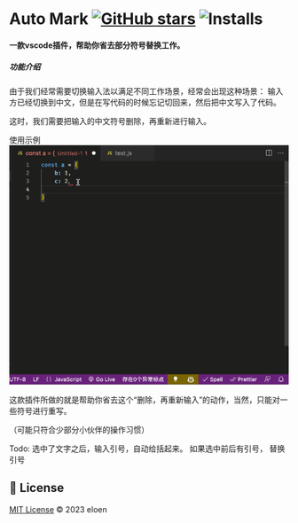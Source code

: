 # Auto Mark [![GitHub stars](https://img.shields.io/github/stars/eloen1998/auto-mark.svg?style=?style=flat-square&logo=appveyor&?style=social&logo=appveyor&label=Star)](https://github.com/eloen1998/auto-mark) ![Installs](https://img.shields.io/visual-studio-marketplace/azure-devops/installs/total/eloen.auto-mark?style=flat-square)

#### 一款vscode插件，帮助你省去部分符号替换工作。

##### 功能介绍
由于我们经常需要切换输入法以满足不同工作场景，经常会出现这种场景：
    输入方已经切换到中文，但是在写代码的时候忘记切回来，然后把中文写入了代码。

这时，我们需要把输入的中文符号删除，再重新进行输入。

使用示例
![使用示例](https://raw.githubusercontent.com/eloen1998/auto-mark/main/static/sample.gif)



这款插件所做的就是帮助你省去这个“删除，再重新输入”的动作，当然，只能对一些符号进行重写。

（可能只符合少部分小伙伴的操作习惯）



Todo: 选中了文字之后，输入引号，自动给括起来。 如果选中前后有引号，  替换引号


## 📄 License

[MIT License](https://github.com/eloen1998/auto-mark/blob/main/LICENSE) © 2023 eloen